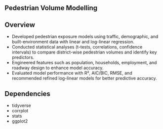 ## Pedestrian Volume Modelling
## Overview
- Developed pedestrian exposure models using traffic, demographic, and built-environment data with linear and log-linear regression.
- Conducted statistical analyses (t-tests, correlations, confidence intervals) to compare district-wise pedestrian volumes and identify key predictors.
- Engineered features such as population, households, employment, and roadway design to enhance model accuracy.
- Evaluated model performance with R², AIC/BIC, RMSE, and recommended refined log-linear models for better predictive accuracy.
## Dependencies
- tidyverse 
- corrplot 
- stats 
- ggplot2